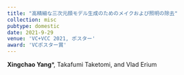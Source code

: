 ```yaml
---
title: "高精細な三次元顔モデル生成のためのメイクおよび照明の除去"
collection: misc
pubtype: domestic
date: 2021-9-29
venue: 'VC+VCC 2021, ポスター'
award: 'VCポスター賞'
---
```


**Xingchao Yang***, Takafumi Taketomi, and Vlad Erium